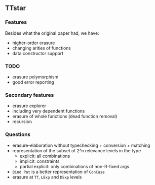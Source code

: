 ## TTstar

### Features

Besides what the original paper had, we have:
* higher-order erasure
* changing arities of functions
* data constructor support

### TODO
* erasure polymorphism
* good error reporting

### Secondary features
* erasure explorer
* including very dependent functions
* erasure of whole functions (dead function removal)
* recursion

### Questions
* erasure-elaboration without typechecking + conversion + matching
* representation of the subset of 2^n relevance levels in the type
    * explicit: all combinations
    * implicit: constraints
    * partial explicit: only combinations of non-R-fixed args
* `Bind Pat` is a better representation of `ConCase`
* erasure at `TT`, `LExp` and `DExp` levels
